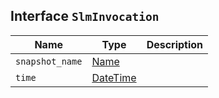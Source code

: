 ## Interface `SlmInvocation`

| Name | Type | Description |
| - | - | - |
| `snapshot_name` | [Name](./Name.md) | &nbsp; |
| `time` | [DateTime](./DateTime.md) | &nbsp; |
